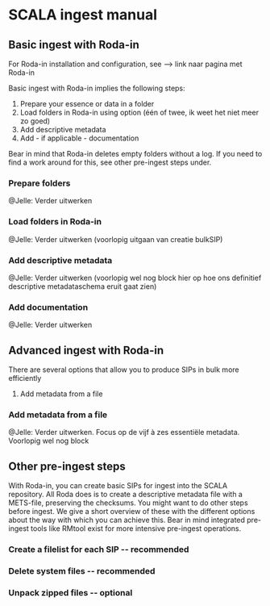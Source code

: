 # SCALA ingest manual

## Basic ingest with Roda-in
For Roda-in installation and configuration, see --> link naar pagina met Roda-in

Basic ingest with Roda-in implies the following steps:
1. Prepare your essence or data in a folder
2. Load folders in Roda-in using option (één of twee, ik weet het niet meer zo goed)
3. Add descriptive metadata
4. Add - if applicable - documentation

Bear in mind that Roda-in deletes empty folders without a log. If you need to find a work around for this, see other pre-ingest steps under.

### Prepare folders
@Jelle: Verder uitwerken
### Load folders in Roda-in
@Jelle: Verder uitwerken (voorlopig uitgaan van creatie bulkSIP)
### Add descriptive metadata
@Jelle: Verder uitwerken (voorlopig wel nog block hier op hoe ons definitief descriptive metadataschema eruit gaat zien)
### Add documentation
@Jelle: Verder uitwerken

## Advanced ingest with Roda-in
There are several options that allow you to produce SIPs in bulk more efficiently
1. Add metadata from a file

### Add metadata from a file
@Jelle: Verder uitwerken. Focus op de vijf à zes essentiële metadata. Voorlopig wel nog block

## Other pre-ingest steps
With Roda-in, you can create basic SIPs for ingest into the SCALA repository. All Roda does is to create a descriptive metadata file with a METS-file, preserving the checksums. You might want to do other steps before ingest. We give a short overview of these with the different options about the way with which you can achieve this. Bear in mind integrated pre-ingest tools like RMtool exist for more intensive pre-ingest operations.

### Create a filelist for each SIP -- recommended


### Delete system files -- recommended

### Unpack zipped files -- optional
